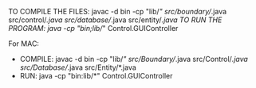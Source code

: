 TO COMPILE THE FILES: javac -d bin -cp "lib/*" src/boundary/*.java src/control/*.java src/database/*.java src/entity/*.java
TO RUN THE PROGRAM: java -cp "bin;lib/*" Control.GUIController


For MAC:
- COMPILE: javac -d bin -cp "lib/*" src/Boundary/*.java src/Control/*.java src/Database/*.java src/Entity/*.java
- RUN: java -cp "bin:lib/*" Control.GUIController
